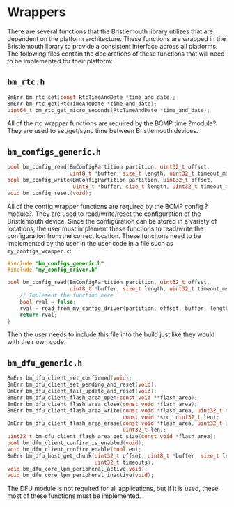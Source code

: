 # Wrappers

There are several functions that the Bristlemouth library utilizes that are dependent on the platform architecture.
These functions are wrapped in the Bristlemouth library to provide a consistent interface across all platforms.
The following files contain the declarations of these functions that will need to be implemented for their platform:

## `bm_rtc.h`
```c
BmErr bm_rtc_set(const RtcTimeAndDate *time_and_date);
BmErr bm_rtc_get(RtcTimeAndDate *time_and_date);
uint64_t bm_rtc_get_micro_seconds(RtcTimeAndDate *time_and_date);
```
All of the rtc wrapper functions are required by the BCMP time ?module?.
They are used to set/get/sync time between Bristlemouth devices.

## `bm_configs_generic.h`
```c
bool bm_config_read(BmConfigPartition partition, uint32_t offset,
                    uint8_t *buffer, size_t length, uint32_t timeout_ms);
bool bm_config_write(BmConfigPartition partition, uint32_t offset,
                     uint8_t *buffer, size_t length, uint32_t timeout_ms);
void bm_config_reset(void);
```
All  of the config wrapper functions are required by the BCMP config ?module?.
They are used to read/write/reset the configuration of the Bristlemouth device.
Since the configuration can be stored in a variety of locations,
the user must implement these functions to read/write the configuration from the correct location.
These funcitons need to be implemented by the user in the user code in a file such as `my_configs_wrapper.c`:
```c
#include "bm_configs_generic.h"
#include "my_config_driver.h"

bool bm_config_read(BmConfigPartition partition, uint32_t offset,
                    uint8_t *buffer, size_t length, uint32_t timeout_ms) {
    // Implement the function here
    bool rval = false;
    rval = read_from_my_config_driver(partition, offset, buffer, length);
    return rval;
}
```
Then the user needs to include this file into the build just like they would with their own code.

## `bm_dfu_generic.h`
```c
BmErr bm_dfu_client_set_confirmed(void);
BmErr bm_dfu_client_set_pending_and_reset(void);
BmErr bm_dfu_client_fail_update_and_reset(void);
BmErr bm_dfu_client_flash_area_open(const void **flash_area);
BmErr bm_dfu_client_flash_area_close(const void *flash_area);
BmErr bm_dfu_client_flash_area_write(const void *flash_area, uint32_t off,
                                     const void *src, uint32_t len);
BmErr bm_dfu_client_flash_area_erase(const void *flash_area, uint32_t off,
                                     uint32_t len);
uint32_t bm_dfu_client_flash_area_get_size(const void *flash_area);
bool bm_dfu_client_confirm_is_enabled(void);
void bm_dfu_client_confirm_enable(bool en);
BmErr bm_dfu_host_get_chunk(uint32_t offset, uint8_t *buffer, size_t len,
                            uint32_t timeouts);
void bm_dfu_core_lpm_peripheral_active(void);
void bm_dfu_core_lpm_peripheral_inactive(void);
```
The DFU module is not required for all applications, but if it is used, these most of these functions must be implemented.



